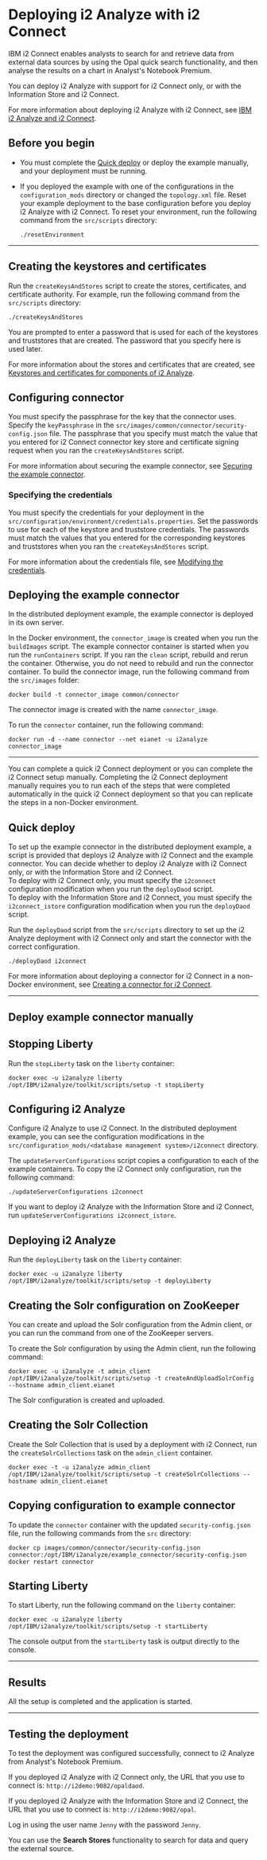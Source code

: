 # Deploying i2 Analyze with i2 Connect
IBM i2 Connect enables analysts to search for and retrieve data from external data sources by using the Opal quick search functionality, and then analyse the results on a chart in Analyst's Notebook Premium.

You can deploy i2 Analyze with support for i2 Connect only, or with the Information Store and i2 Connect.

For more information about deploying i2 Analyze with i2 Connect, see [IBM i2 Analyze and i2 Connect](https://www.ibm.com/support/knowledgecenter/SSXVTH_latest/com.ibm.i2.connect.developer.doc/i2_connect_overview.html).

## Before you begin
- You must complete the [Quick deploy](deploy_quick_start.md) or deploy the example manually, and your deployment must be running.
- If you deployed the example with one of the configurations in the `configuration_mods` directory or changed the `topology.xml` file. Reset your example deployment to the base configuration before you deploy i2 Analyze with i2 Connect. To reset your environment, run the following command from the `src/scripts` directory:

    ```
    ./resetEnvironment
    ```

***

## Creating the keystores and certificates
Run the `createKeysAndStores` script to create the stores, certificates, and certificate authority. For example, run the following command from the `src/scripts` directory:
```
./createKeysAndStores
```
You are prompted to enter a password that is used for each of the keystores and truststores that are created. The password that you specify here is used later.

For more information about the stores and certificates that are created, see [Keystores and certificates for components of i2 Analyze](./securing_certificates.md).

## Configuring connector
You must specify the passphrase for the key that the connector uses. Specify the `keyPassphrase` in the `src/images/common/connector/security-config.json` file. The passphrase that you specify must match the value that you entered for i2 Connect connector key store and certificate signing request when you ran the `createKeysAndStores` script.

For more information about securing the example connector, see [Securing the example connector](https://www.ibm.com/support/knowledgecenter/SSXVTH_latest/com.ibm.i2.eia.go.live.doc/t_connect_example_security.html).

### Specifying the credentials
You must specify the credentials for your deployment in the `src/configuration/environment/credentials.properties`. Set the passwords to use for each of the keystore and truststore credentials. The passwords must match the values that you entered for the corresponding keystores and truststores when you ran the `createKeysAndStores` script.

For more information about the credentials file, see [Modifying the credentials](https://www.ibm.com/support/knowledgecenter/SSXVTH_latest/com.ibm.i2.eia.go.live.doc/t_specifying_credentials.html).

## Deploying the example connector
In the distributed deployment example, the example connector is deployed in its own server.

In the Docker environment, the `connector_image` is created when you run the `buildImages` script. The example connector container is started when you run the `runContainers` script. If you ran the `clean` script, rebuild and rerun the container. Otherwise, you do not need to rebuild and run the connector container.
To build the connector image, run the following command from the `src/images` folder:
```
docker build -t connector_image common/connector
```

The connector image is created with the name `connector_image`.

To run the `connector` container, run the following command:
```
docker run -d --name connector --net eianet -u i2analyze connector_image
```

***

You can complete a quick i2 Connect deployment or you can complete the i2 Connect setup manually. Completing the i2 Connect deployment manually requires you to run each of the steps that were completed automatically in the quick i2 Connect deployment so that you can replicate the steps in a non-Docker environment.

## Quick deploy
To set up the example connector in the distributed deployment example, a script is provided that deploys i2 Analyze with i2 Connect and the example connector. You can decide whether to deploy i2 Analyze with i2 Connect only, or with the Information Store and i2 Connect.  
To deploy with i2 Connect only, you must specify the `i2connect` configuration modification when you run the `deployDaod` script.  
To deploy with the Information Store and i2 Connect, you must specify the `i2connect_istore` configuration modification when you run the `deployDaod` script.

Run the `deployDaod` script from the `src/scripts` directory to set up the i2 Analyze deployment with i2 Connect only and start the connector with the correct configuration.
```
./deployDaod i2connect
```

For more information about deploying a connector for i2 Connect in a non-Docker environment, see [Creating a connector for i2 Connect](https://www.ibm.com/support/knowledgecenter/SSXVTH_latest/com.ibm.i2.connect.developer.doc/creating_a_connector.html).

***

## Deploy example connector manually

## Stopping Liberty
Run the `stopLiberty` task on the `liberty` container:
```
docker exec -u i2analyze liberty /opt/IBM/i2analyze/toolkit/scripts/setup -t stopLiberty
```

## Configuring i2 Analyze
Configure i2 Analyze to use i2 Connect. In the distributed deployment example, you can see the configuration modifications in the `src/configuration_mods/<database management system>/i2connect` directory.

The `updateServerConfigurations` script copies a configuration to each of the example containers. To copy the i2 Connect only configuration, run the following command:
```
./updateServerConfigurations i2connect
```
If you want to deploy i2 Analyze with the Information Store and i2 Connect, run `updateServerConfigurations i2connect_istore`.

## Deploying i2 Analyze
Run the `deployLiberty` task on the `liberty` container:
```
docker exec -u i2analyze liberty /opt/IBM/i2analyze/toolkit/scripts/setup -t deployLiberty
```

## Creating the Solr configuration on ZooKeeper
You can create and upload the Solr configuration from the Admin client, or you can run the command from one of the ZooKeeper servers.

To create the Solr configuration by using the Admin client, run the following command:
```
docker exec -u i2analyze -t admin_client /opt/IBM/i2analyze/toolkit/scripts/setup -t createAndUploadSolrConfig --hostname admin_client.eianet
```
The Solr configuration is created and uploaded.

## Creating the Solr Collection
Create the Solr Collection that is used by a deployment with i2 Connect, run the `createSolrCollections` task on the `admin_client` container.
```
docker exec -t -u i2analyze admin_client /opt/IBM/i2analyze/toolkit/scripts/setup -t createSolrCollections --hostname admin_client.eianet
```

## Copying configuration to example connector
To update the `connector` container with the updated `security-config.json` file, run the following commands from the `src` directory:
```
docker cp images/common/connector/security-config.json connector:/opt/IBM/i2analyze/example_connector/security-config.json
docker restart connector
```

## Starting Liberty
To start Liberty, run the following command on the `liberty` container:
```
docker exec -u i2analyze liberty /opt/IBM/i2analyze/toolkit/scripts/setup -t startLiberty
```
The console output from the `startLiberty` task is output directly to the console.

***

## Results
All the setup is completed and the application is started.

***

## Testing the deployment
To test the deployment was configured successfully, connect to i2 Analyze from Analyst's Notebook Premium.

If you deployed i2 Analyze with i2 Connect only, the URL that you use to connect is: `http://i2demo:9082/opaldaod`.

If you deployed i2 Analyze with the Information Store and i2 Connect, the URL that you use to connect is: `http://i2demo:9082/opal`.

Log in using the user name `Jenny` with the password `Jenny`.

You can use the **Search Stores** functionality to search for data and query the external source.
